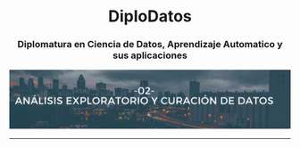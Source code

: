 <h1 align='center'> DiploDatos </h1>
<h3 align='center'> Diplomatura en Ciencia de Datos, Aprendizaje Automatico y sus aplicaciones </h3>
<p align="center">
  <img src="https://github.com/nicoambrosis/DiploDatos/blob/main/02-An%C3%A1lisis%20Exploratorio%20y%20Curaci%C3%B3n%20de%20Datos/Banners%20Diplodatos.png">
</p>

---






